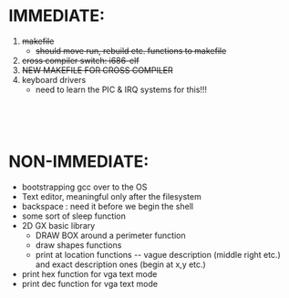 # IMMEDIATE:
1. ~~makefile~~
    -  ~~should move run, rebuild etc. functions to makefile~~
2. ~~cross compiler switch: i686-elf~~
3. ~~NEW MAKEFILE FOR CROSS COMPILER~~
6. keyboard drivers
    - need to learn the PIC & IRQ systems for this!!!

$~$

$~$

# NON-IMMEDIATE:
- bootstrapping gcc over to the OS
- Text editor, meaningful only after the filesystem 
- backspace : need it before we begin the shell
- some sort of sleep function
- 2D GX basic library
    - DRAW BOX around a perimeter function
    - draw shapes functions
    - print at location functions -- vague description (middle right etc.) and exact description ones (begin at x,y etc.)
- print hex function for vga text mode
- print dec function for vga text mode